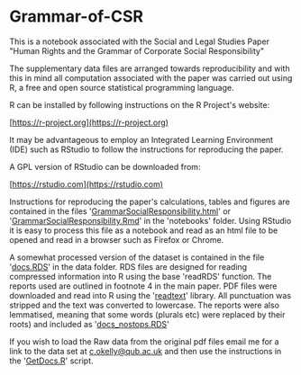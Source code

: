 # Grammar-of-CSR
This is a notebook associated with the Social and Legal Studies Paper "Human Rights and the Grammar of Corporate Social Responsibility"

The supplementary data files are arranged towards reproducibility and with this in mind all computation associated with the paper was carried out using R, a free and open source statistical programming language.

R can be installed by following instructions on the R Project's website:

[https://r-project.org](https://r-project.org)

It may be advantageous to employ an Integrated Learning Environment (IDE) such as RStudio to follow the instructions for reproducing the paper.

A GPL version of RStudio can be downloaded from:

[https://rstudio.com](https://rstudio.com)

Instructions for reproducing the paper's calculations, tables and figures are contained in the files '[GrammarSocialResponsibility.html](https://github.com/cokelly/Grammar-of-CSR/blob/master/notebooks/GrammarSocialResponsibility.html)' or '[GrammarSocialResponsibility.Rmd](https://github.com/cokelly/Grammar-of-CSR/blob/master/notebooks/GrammarSocialResponsibility.Rmd)' in the 'notebooks' folder. Using RStudio it is easy to process this file as a notebook and read as an html file to be opened and read in a browser such as Firefox or Chrome.

A somewhat processed version of the dataset is contained in the file '[docs.RDS](https://github.com/cokelly/Grammar-of-CSR/tree/master/data)' in the data folder. RDS files are designed for reading compressed information into R using the base 'readRDS' function. The reports used are outlined in footnote 4 in the main paper. PDF files were downloaded and read into R using the '[readtext](https://readtext.quanteda.io/articles/readtext_vignette.html)' library. All punctuation was stripped and the text was converted to lowercase. The reports were also lemmatised, meaning that some words (plurals etc) were replaced by their roots) and included as '[docs_nostops.RDS](https://github.com/cokelly/Grammar-of-CSR/tree/master/data)'

If you wish to load the Raw data from the original pdf files email me for a link to the data set at [c.okelly@qub.ac.uk](mailto:c.okelly@qub.ac.uk) and then use the instructions in the '[GetDocs.R](https://github.com/cokelly/Grammar-of-CSR/blob/master/notebooks/GetDocs.R)' script. 